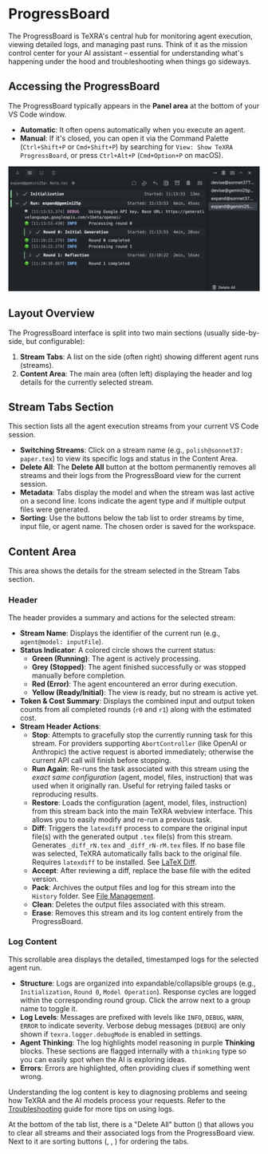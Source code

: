 # ProgressBoard

The ProgressBoard is TeXRA's central hub for monitoring agent execution, viewing detailed logs, and managing past runs. Think of it as the mission control center for your AI assistant – essential for understanding what's happening under the hood and troubleshooting when things go sideways.

## Accessing the ProgressBoard

The ProgressBoard typically appears in the **Panel area** at the bottom of your VS Code window.

- **Automatic**: It often opens automatically when you execute an agent.
- **Manual**: If it's closed, you can open it via the Command Palette (`Ctrl+Shift+P` or `Cmd+Shift+P`) by searching for `View: Show TeXRA ProgressBoard`, or press `Ctrl+Alt+P` (`Cmd+Option+P` on macOS).

![ProgressBoard Layout Placeholder](/images/progress-board-layout.png)

## Layout Overview

The ProgressBoard interface is split into two main sections (usually side-by-side, but configurable):

1.  **Stream Tabs**: A list on the side (often right) showing different agent runs (streams).
2.  **Content Area**: The main area (often left) displaying the header and log details for the currently selected stream.

## Stream Tabs Section

This section lists all the agent execution streams from your current VS Code session.

- **Switching Streams**: Click on a stream name (e.g., `polish@sonnet37: paper.tex`) to view its specific logs and status in the Content Area.
- **Delete All**: The <i class="codicon codicon-trash"></i> **Delete All** button at the bottom permanently removes all streams and their logs from the ProgressBoard view for the current session.
- **Metadata**: Tabs display the model and when the stream was last active on a second line. Icons indicate the agent type and if multiple output files were generated.
- **Sorting**: Use the buttons below the tab list to order streams by time, input file, or agent name. The chosen order is saved for the workspace.

## Content Area

This area shows the details for the stream selected in the Stream Tabs section.

### Header

The header provides a summary and actions for the selected stream:

- **Stream Name**: Displays the identifier of the current run (e.g., `agent@model: inputFile`).
- **Status Indicator**: A colored circle shows the current status:
  - **Green (Running)**: The agent is actively processing.
  - **Grey (Stopped)**: The agent finished successfully or was stopped manually before completion.
  - **Red (Error)**: The agent encountered an error during execution.
  - **Yellow (Ready/Initial)**: The view is ready, but no stream is active yet.
- **Token & Cost Summary**: Displays the combined input and output token counts
  from all completed rounds (`r0` and `r1`) along with the estimated cost.
- **Stream Header Actions**:
  - <i class="codicon codicon-debug-stop"></i> **Stop**: Attempts to gracefully stop the currently running task for this stream. For providers supporting `AbortController` (like OpenAI or Anthropic) the active request is aborted immediately; otherwise the current API call will finish before stopping.
  - <i class="codicon codicon-debug-rerun"></i> **Run Again**: Re-runs the task associated with this stream using the _exact same configuration_ (agent, model, files, instruction) that was used when it originally ran. Useful for retrying failed tasks or reproducing results.
  - <i class="codicon codicon-reply"></i> **Restore**: Loads the configuration (agent, model, files, instruction) from this stream back into the main TeXRA webview interface. This allows you to easily modify and re-run a previous task.
  - <i class="codicon codicon-diff-multiple"></i> **Diff**: Triggers the `latexdiff` process to compare the original input file(s) with the generated output `.tex` file(s) from this stream. Generates `_diff_rN.tex` and `_diff_rN-rM.tex` files. If no base file was selected, TeXRA automatically falls back to the original file. Requires `latexdiff` to be installed. See [LaTeX Diff](./latex-diff.md).
  - <i class="codicon codicon-check"></i> **Accept**: After reviewing a diff, replace the base file with the edited version.
  - <i class="codicon codicon-archive"></i> **Pack**: Archives the output files and log for this stream into the `History` folder. See [File Management](./file-management.md).
  - <i class="codicon codicon-trash"></i> **Clean**: Deletes the output files associated with this stream.
  - <i class="codicon codicon-clear-all"></i> **Erase**: Removes this stream and its log content entirely from the ProgressBoard.

### Log Content

This scrollable area displays the detailed, timestamped logs for the selected agent run.

- **Structure**: Logs are organized into expandable/collapsible groups (e.g., `Initialization`, `Round 0`, `Model Operation`). Response cycles are logged within the corresponding round group. Click the arrow next to a group name to toggle it.
- **Log Levels**: Messages are prefixed with levels like `INFO`, `DEBUG`, `WARN`, `ERROR` to indicate severity. Verbose debug messages (`DEBUG`) are only shown if `texra.logger.debugMode` is enabled in settings.
- **Agent Thinking**: The log highlights model reasoning in purple **Thinking** blocks. These sections are flagged internally with a `thinking` type so you can easily spot when the AI is exploring ideas.
- **Errors**: Errors are highlighted, often providing clues if something went wrong.

Understanding the log content is key to diagnosing problems and seeing how TeXRA and the AI models process your requests. Refer to the [Troubleshooting](../reference/troubleshooting.md) guide for more tips on using logs.

At the bottom of the tab list, there is a "Delete All" button (<i class="codicon codicon-close-all"></i>) that allows you to clear all streams and their associated logs from the ProgressBoard view.
Next to it are sorting buttons (<i class="codicon codicon-clock"></i>, <i class="codicon codicon-file"></i>, <i class="codicon codicon-account"></i>) for ordering the tabs.
